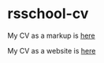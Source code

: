 # rsschool-cv

My CV as a markup is [here](https://efi16.github.io/rsschool-cv/cv)

My CV as a website is [here](https://efi16.github.io/rsschool-cv)
